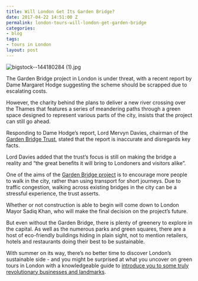 ```yaml
---
title: Will London Get Its Garden Bridge?
date: 2017-04-22 14:51:00 Z
permalink: london-tours-will-london-get-garden-bridge
categories:
- blog
tags:
- tours in London
layout: post
---
```


![bigstock--144180284 (1).jpg](/uploads/bigstock--144180284%20(1).jpg)

The Garden Bridge project in London is under threat, with a recent report by Dame Margaret Hodge suggesting the scheme should be scrapped due to escalating costs.

However, the charity behind the plans to deliver a new river crossing over the Thames that features a series of meandering paths through a green space designed to represent various parts of the city, insists that the project can still go ahead.

Responding to Dame Hodge’s report, Lord Mervyn Davies, chairman of the [Garden Bridge Trust](https://www.gardenbridge.london/news/article/garden-bridge-trust-responds-to-hodge-report-inaccuracies), stated that the report is inaccurate and disregards key facts.

Lord Davies added that the trust’s focus is still on making the bridge a reality and “the great benefits it will bring to Londoners and visitors alike”. 

One of the aims of the [Garden Bridge project](https://www.gardenbridge.london/about-the-project) is to encourage more people to walk in the city, rather than using transport for short journeys. Due to traffic congestion, walking across existing bridges in the city can be a stressful experience, the trust asserts. 

Whether or not construction is able to begin will come down to London Mayor Sadiq Khan, who will make the final decision on the project’s future.

But even without the Garden Bridge, there is plenty of greenery to explore in the capital. As well as the numerous parks and green squares, there are a host of eco-friendly buildings hiding in plain sight, not to mention retailers, hotels and restaurants doing their best to be sustainable. 

With summer on its way, there’s no better time to discover London’s sustainable side - and you might be surprised at what you uncover on green tours in London with a knowledgeable guide to [introduce you to some truly revolutionary businesses and landmarks](http://www.insider-london.co.uk/tours/cutting-edge-green-tour/). 

